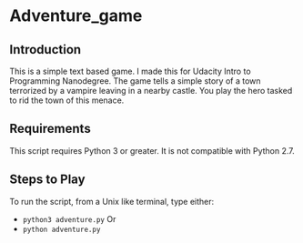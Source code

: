 # Adventure_game

## Introduction

This is a simple text based game. I made this for Udacity Intro to Programming Nanodegree. The game tells a simple story of a town terrorized by a vampire leaving in a nearby castle. You play the hero tasked to rid the town of this menace.

## Requirements

This script requires Python 3 or greater. It is not compatible with Python 2.7.

## Steps to Play

To run the script, from a Unix like terminal, type either:
- `python3 adventure.py` Or
- `python adventure.py`

